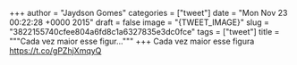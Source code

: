 
+++
author = "Jaydson Gomes"
categories = ["tweet"]
date = "Mon Nov 23 00:22:28 +0000 2015"
draft = false
image = "{TWEET_IMAGE}"
slug = "3822155740cfee804a6fd8c1a6327835e3dc0fce"
tags = ["tweet"]
title = """Cada vez maior esse figur..."""
+++
Cada vez maior esse figura https://t.co/gPZhjXmqyQ
